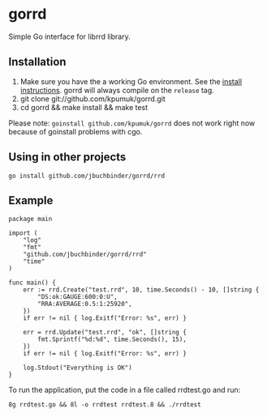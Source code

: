 # gorrd

Simple Go interface for librrd library.

## Installation

1. Make sure you have the a working Go environment. See the [install instructions](http://golang.org/doc/install.html). gorrd will always compile on the `release` tag.
2. git clone git://github.com/kpumuk/gorrd.git
3. cd gorrd && make install && make test

Please note: `goinstall github.com/kpumuk/gorrd` does not work right now because of goinstall problems with cgo.

## Using in other projects

`go install github.com/jbuchbinder/gorrd/rrd`

## Example

    package main
    
    import (
        "log"
        "fmt"
        "github.com/jbuchbinder/gorrd/rrd"
        "time"
    )
    
    func main() {
        err := rrd.Create("test.rrd", 10, time.Seconds() - 10, []string {
            "DS:ok:GAUGE:600:0:U",
            "RRA:AVERAGE:0.5:1:25920",
        })
        if err != nil { log.Exitf("Error: %s", err) }
        
        err = rrd.Update("test.rrd", "ok", []string {
            fmt.Sprintf("%d:%d", time.Seconds(), 15),
        })
        if err != nil { log.Exitf("Error: %s", err) }
        
        log.Stdout("Everything is OK")
    }

To run the application, put the code in a file called rrdtest.go and run:

    8g rrdtest.go && 8l -o rrdtest rrdtest.8 && ./rrdtest

